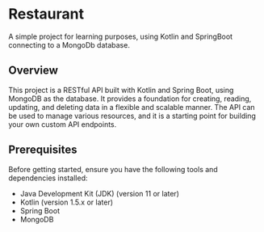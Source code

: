 # Restaurant 
A simple project for learning purposes, using Kotlin and SpringBoot connecting to a MongoDb database.

## Overview
This project is a RESTful API built with Kotlin and Spring Boot, using MongoDB as the database. 
It provides a foundation for creating, reading, updating, and deleting data in a flexible and scalable manner. 
The API can be used to manage various resources, and it is a starting point for building your own custom API endpoints.

## Prerequisites
Before getting started, ensure you have the following tools and dependencies installed:

* Java Development Kit (JDK) (version 11 or later)
* Kotlin (version 1.5.x or later)
* Spring Boot
* MongoDB